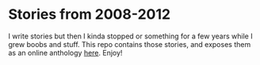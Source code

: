 # Stories from 2008-2012

I write stories but then I kinda stopped or something for a few years while I grew boobs and stuff. This repo contains those stories, and exposes them as an online anthology [here](https://garbados.github.io/stories). Enjoy!

